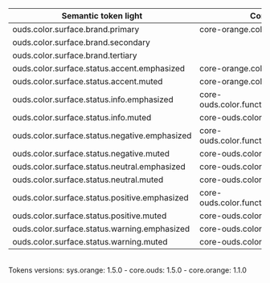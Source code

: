 | **Semantic token light** | **Core token** | **Color** | **Raw value** | **Comment** |
| --- | --- | --- | --- | --- |
| ouds.color.surface.brand.primary | core-orange.color.orange.500 | <div style="width:10px; height:10px; background-color:#ff7900; border: 1px solid #000000;"></div> | #ff7900 |  |
| ouds.color.surface.brand.secondary |  |  |  | N/A |
| ouds.color.surface.brand.tertiary |  |  |  | N/A |
| ouds.color.surface.status.accent.emphasized | core-orange.color.orange.500 | <div style="width:10px; height:10px; background-color:#ff7900; border: 1px solid #000000;"></div> | #ff7900 |  |
| ouds.color.surface.status.accent.muted | core-orange.color.opacity.warmGray | <div style="width:10px; height:10px; background-color:#bd793c14; border: 1px solid #000000;"></div> | #bd793c14 |  |
| ouds.color.surface.status.info.emphasized | core-ouds.color.functional.dodgerBlue.500 | <div style="width:10px; height:10px; background-color:#26b2ff; border: 1px solid #000000;"></div> | #26b2ff |  |
| ouds.color.surface.status.info.muted | core-ouds.color.opacity.dodgerBlue | <div style="width:10px; height:10px; background-color:#26b2ff14; border: 1px solid #000000;"></div> | #26b2ff14 |  |
| ouds.color.surface.status.negative.emphasized | core-ouds.color.functional.scarlet.600 | <div style="width:10px; height:10px; background-color:#db0002; border: 1px solid #000000;"></div> | #db0002 |  |
| ouds.color.surface.status.negative.muted | core-ouds.color.opacity.scarlet | <div style="width:10px; height:10px; background-color:#ea030514; border: 1px solid #000000;"></div> | #ea030514 |  |
| ouds.color.surface.status.neutral.emphasized | core-ouds.color.opacity.black.840 | <div style="width:10px; height:10px; background-color:#000000d6; border: 1px solid #000000;"></div> | #000000d6 |  |
| ouds.color.surface.status.neutral.muted | core-ouds.color.opacity.black.40 | <div style="width:10px; height:10px; background-color:#0000000a; border: 1px solid #000000;"></div> | #0000000a |  |
| ouds.color.surface.status.positive.emphasized | core-ouds.color.functional.malachite.500 | <div style="width:10px; height:10px; background-color:#3de35a; border: 1px solid #000000;"></div> | #3de35a |  |
| ouds.color.surface.status.positive.muted | core-ouds.color.opacity.malachite | <div style="width:10px; height:10px; background-color:#3de35a1f; border: 1px solid #000000;"></div> | #3de35a1f |  |
| ouds.color.surface.status.warning.emphasized | core-ouds.color.functional.sun.500 | <div style="width:10px; height:10px; background-color:#ffd000; border: 1px solid #000000;"></div> | #ffd000 |  |
| ouds.color.surface.status.warning.muted | core-ouds.color.opacity.sun | <div style="width:10px; height:10px; background-color:#ffd00029; border: 1px solid #000000;"></div> | #ffd00029 |  |

<br>Tokens versions: sys.orange: 1.5.0 - core.ouds: 1.5.0 - core.orange: 1.1.0